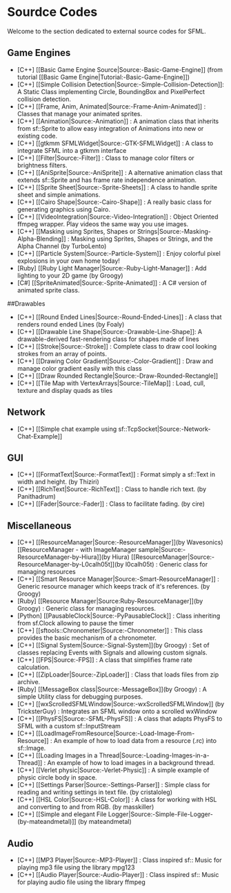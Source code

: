 # Sourdce Codes

Welcome to the section dedicated to external source codes for SFML.

## Game Engines
* [C++] [[Basic Game Engine Source|Source:-Basic-Game-Engine]] (from tutorial [[Basic Game Engine|Tutorial:-Basic-Game-Engine]])
* [C++] [[Simple Collision Detection|Source:-Simple-Collision-Detection]]: A Static Class implementing Circle, BoundingBox and PixelPerfect collision detection.
* [C++] [[Frame, Anim, Animated|Source:-Frame-Anim-Animated]] : Classes that manage your animated sprites.
* [C++] [[Animation|Source:-Animation]] : A animation class that inherits from sf::Sprite to allow easy integration of Animations into new or existing code.
* [C++] [[gtkmm SFMLWidget|Source:-GTK-SFMLWidget]] : A class to integrate SFML into a gtkmm interface
* [C++] [[Filter|Source:-Filter]] : Class to manage color filters or brightness filters.
* [C++] [[AniSprite|Source:-AniSprite]] : A alternative animation class that extends sf::Sprite and has frame rate independence animation.
* [C++] [[Sprite Sheet|Source:-Sprite-Sheets]] : A class to handle sprite sheet and simple animations.
* [C++] [[Cairo Shape|Source:-Cairo-Shape]] : A really basic class for generating graphics using Cairo.
* [C++] [[VideoIntegration|Source:-Video-Integration]] : Object Oriented ffmpeg wrapper. Play videos the same way you use images.
* [C++] [[Masking using Sprites, Shapes or Strings|Source:-Masking-Alpha-Blending]] : Masking using Sprites, Shapes or Strings, and the Alpha Channel (by TurboLento)
* [C++] [[Particle System|Source:-Particle-System]] : Enjoy colorful pixel explosions in your own home today!
* [Ruby] [[Ruby Light Manager|Source:-Ruby-Light-Manager]] : Add lighting to your 2D game (by Groogy)
* [C#] [[SpriteAnimated|Source:-Sprite-Animated]] : A C# version of animated sprite class.

##Drawables
* [C++] [[Round Ended Lines|Source:-Round-Ended-Lines]] : A class that renders round ended Lines (by Foaly)
* [C++] [[Drawable Line Shape|Source:-Drawable-Line-Shape]]: A drawable-derived fast-rendering class for shapes made of lines
* [C++] [[Stroke|Source:-Stroke]] : Complete class to draw cool looking strokes from an array of points.
* [C++] [[Drawing Color Gradient|Source:-Color-Gradient]] : Draw and manage color gradient easily with this class
* [C++] [[Draw Rounded Rectangle|Source:-Draw-Rounded-Rectangle]] 
* [C++] [[Tile Map with VertexArrays|Source:-TileMap]] : Load, cull, texture and display quads as tiles

## Network
* [C++] [[Simple chat example using sf::TcpSocket|Source:-Network-Chat-Example]]

## GUI
* [C++] [[FormatText|Source:-FormatText]] : Format simply a sf::Text in width and height. (by Thiziri)
* [C++] [[RichText|Source:-RichText]] : Class to handle rich text. (by Panithadrum)
* [C++] [[Fader|Source:-Fader]] : Class to facilitate fading. (by cire)

## Miscellaneous
* [C++] [[ResourceManager|Source:-ResourceManager]](by Wavesonics) [[ResourceManager - with ImageManager sample|Source:-ResourceManager-by-Hiura]](by Hiura) [[ResourceManager|Source:-ResourceManager-by-L0calh05t]](by l0calh05t)  : Generic class for managing resources
* [C++] [[Smart Resource Manager|Source:-Smart-ResourceManager]] : Generic resource manager which keeps track of it's references. (by Groogy)
* [Ruby] [[Resource Manager|Source:Ruby-ResourceManager]](by Groogy)  : Generic class for managing resources.
* [Python] [[PausableClock|Source:-PyPausableClock]] : Class inheriting from sf.Clock allowing to pause the timer
* [C++] [[sftools::Chronometer|Source:-Chronometer]] : This class provides the basic mechanism of a chronometer.
* [C++] [[Signal System|Source:-Signal-System]](by Groogy)  : Set of classes replacing Events with Signals and allowing custom signals.
* [C++] [[FPS|Source:-FPS]] : A class that simplifies frame rate calculation.
* [C++] [[ZipLoader|Source:-ZipLoader]] : Class that loads files from zip archive.
* [Ruby] [[MessageBox class|Source:-MessageBox]](by Groogy)  : A simple Utility class for debugging purposes.
* [C++] [[wxScrolledSFMLWindow|Source:-wxScrolledSFMLWindow]] (by TricksterGuy) : Integrates an SFML window onto a scrolled wxWindow
* [C++] [[PhysFS|Source:-SFML-PhysFS]] : A class that adapts PhysFS to SFML with a custom sf::InputStream
* [C++] [[LoadImageFromResource|Source:-Load-Image-From-Resource]] : An example of how to load data from a resource (.rc) into sf::Image.
* [C++] [[Loading Images in a Thread|Source:-Loading-Images-in-a-Thread]] : An example of how to load images in a background thread.
* [C++] [[Verlet physic|Source:-Verlet-Physic]] : A simple example of physic circle body in space.
* [C++] [[Settings Parser|Source:-Settings-Parser]] : Simple class for reading and writing settings in text file. (by cristaloleg)
* [C++] [[HSL Color|Source:-HSL-Color]] : A class for working with HSL and converting to and from RGB. (by masskiller)
* [C++] [[Simple and elegant File Logger|Source:-Simple-File-Logger-(by-mateandmetal)]] (by mateandmetal)

## Audio
* [C++] [[MP3 Player|Source:-MP3-Player]] : Class inspired sf:: Music for playing mp3 file using the library mpg123
* [C++] [[Audio Player|Source:-Audio-Player]] : Class inspired sf:: Music for playing audio file using the library ffmpeg